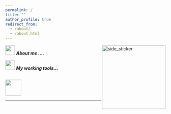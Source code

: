 ```yaml
---
permalink: /
title: ""
author_profile: true
redirect_from: 
  - /about/
  - /about.html
---
```


<img align="right" width=200px height=200px alt="side_sticker" src="https://media.giphy.com/media/TEnXkcsHrP4YedChhA/giphy.gif" />

<img src="https://media.giphy.com/media/W5eoZHPpUx9sapR0eu/giphy.gif" width="30px">&nbsp;***About me ....***

<img src="https://media.giphy.com/media/W5eoZHPpUx9sapR0eu/giphy.gif" width="30px">&nbsp;***My working tools...***
<p align="left">
  
  <code> <img height="50" src="https://www.vectorlogo.zone/logos/java/java-ar21.svg"> </code>

  
<hr>

<script type="text/javascript" id="clstr_globe" src="//clustrmaps.com/globe.js?d=y_Y9jmBhNhJ48jWzSFJpzFS-c3fWw7LJP8WebNioNb8"></script>
